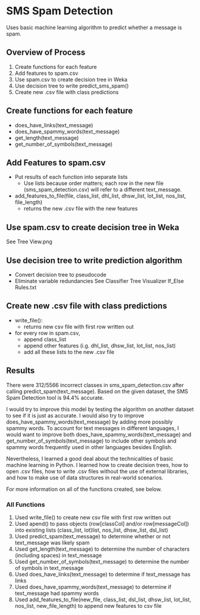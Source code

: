 # SMS Spam Detection

Uses basic machine learning algorithm to predict whether a message is spam.


## Overview of Process
1. Create functions for each feature
2. Add features to spam.csv
3. Use spam.csv to create decision tree in Weka
4. Use decision tree to write predict_sms_spam()
5. Create new .csv file with class predictions


## Create functions for each feature
- does_have_links(text_message)
- does_have_spammy_words(text_message)
- get_length(text_message)
- get_number_of_symbols(text_message)
  
  
## Add Features to spam.csv
- Put results of each function into separate lists
  - Use lists because order matters; each row in the new file (sms_spam_detection.csv) will refer to a different text_message.
- add_features_to_file(file, class_list, dhl_list, dhsw_list, lot_list, nos_list, file_length)
  - returns the new .csv file with the new features


## Use spam.csv to create decision tree in Weka
See Tree View.png


## Use decision tree to write prediction algorithm
- Convert decision tree to pseudocode
- Eliminate variable redundancies
See Classifier Tree Visualizer If_Else Rules.txt


## Create new .csv file with class predictions
- write_file():
  - returns new csv file with first row written out
- for every row in spam.csv, 
  - append class_list
  - append other features (i.g. dhl_list, dhsw_list, lot_list, nos_list)
  - add all these lists to the new .csv file
 
 
## Results
There were 312/5566 incorrect classes in sms_spam_detection.csv after calling predict_spam(text_message). Based on the given dataset, the SMS Spam Detection tool is 94.4% accurate.

I would try to improve this model by testing the algorithm on another dataset to see if it is just as accurate. I would also try to improve does_have_spammy_words(text_message) by adding more possibly spammy words. To account for text messages in different languages, I would want to improve both does_have_spammy_words(text_message) and get_number_of_symbols(text_message) to include other symbols and spammy words frequently used in other languages besides English.

Nevertheless, I learned a good deal about the technicalities of basic machine learning in Python. I learned how to create decision trees, how to open .csv files, how to write .csv files without the use of external libraries, and how to make use of data structures in real-world scenarios.

For more information on all of the functions created, see below.

### All Functions
1. Used write_file() to create new csv file with first row written out
2. Used apend() to pass objects (row[classCol] and/or row[messageCol]) into existing lists (class_list, lot)list, nos_list, dhsw_list, dsl_list)
3. Used predict_spam(text_message) to determine whether or not text_message was likely spam
4. Used get_length(text_message) to determine the number of characters (including spaces) in text_message
5. Used get_number_of_symbols(text_message) to determine the number of symbols in text_message
6. Used does_have_links(text_message) to determine if text_message has links
7. Used does_have_spammy_words(text_message) to determine if text_message had spammy words
8. Used add_features_to_file(new_file, class_list, dsl_list, dhsw_list, lot_list, nos_list, new_file_length) to append new features to csv file

